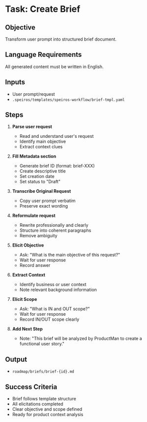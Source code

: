 # Task: Create Brief

## Objective

Transform user prompt into structured brief document.

## Language Requirements

All generated content must be written in English.

## Inputs

- User prompt/request
- `.speiros/templates/speiros-workflow/brief-tmpl.yaml`

## Steps

1. **Parse user request**
   - Read and understand user's request
   - Identify main objective
   - Extract context clues

2. **Fill Metadata section**
   - Generate brief ID (format: brief-XXX)
   - Create descriptive title
   - Set creation date
   - Set status to "Draft"

3. **Transcribe Original Request**
   - Copy user prompt verbatim
   - Preserve exact wording

4. **Reformulate request**
   - Rewrite professionally and clearly
   - Structure into coherent paragraphs
   - Remove ambiguity

5. **Elicit Objective**
   - Ask: "What is the main objective of this request?"
   - Wait for user response
   - Record answer

6. **Extract Context**
   - Identify business or user context
   - Note relevant background information

7. **Elicit Scope**
   - Ask: "What is IN and OUT scope?"
   - Wait for user response
   - Record IN/OUT scope clearly

8. **Add Next Step**
   - Note: "This brief will be analyzed by ProductMan to create a functional user story."

## Output

- `roadmap/briefs/brief-{id}.md`

## Success Criteria

- Brief follows template structure
- All elicitations completed
- Clear objective and scope defined
- Ready for product context analysis
